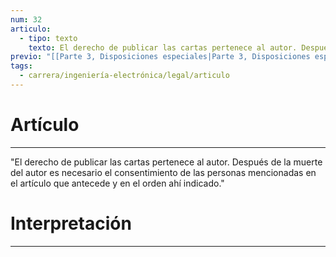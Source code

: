```yaml
---
num: 32
articulo:
  - tipo: texto
    texto: El derecho de publicar las cartas pertenece al autor. Después de la muerte del autor es necesario el consentimiento de las personas mencionadas en el artículo que antecede y en el orden ahí indicado.
previo: "[[Parte 3, Disposiciones especiales|Parte 3, Disposiciones especiales]]"
tags:
  - carrera/ingeniería-electrónica/legal/articulo
---
```

# Artículo
---
"El derecho de publicar las cartas pertenece al autor. Después de la muerte del autor es necesario el consentimiento de las personas mencionadas en el artículo que antecede y en el orden ahí indicado."

# Interpretación
---
